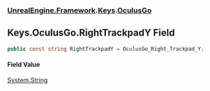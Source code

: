 ### [UnrealEngine.Framework](UnrealEngine_Framework.md 'UnrealEngine.Framework').[Keys](Keys.md 'UnrealEngine.Framework.Keys').[OculusGo](Keys_OculusGo.md 'UnrealEngine.Framework.Keys.OculusGo')
## Keys.OculusGo.RightTrackpadY Field
```csharp
public const string RightTrackpadY = OculusGo_Right_Trackpad_Y;
```
#### Field Value
[System.String](https://docs.microsoft.com/en-us/dotnet/api/System.String 'System.String')
